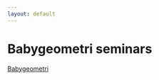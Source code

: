 ```yaml
---
layout: default
---
```


# Babygeometri seminars
[Babygeometri](./people.dm.unipi.it/babygeometri/english/_site/index.html)

